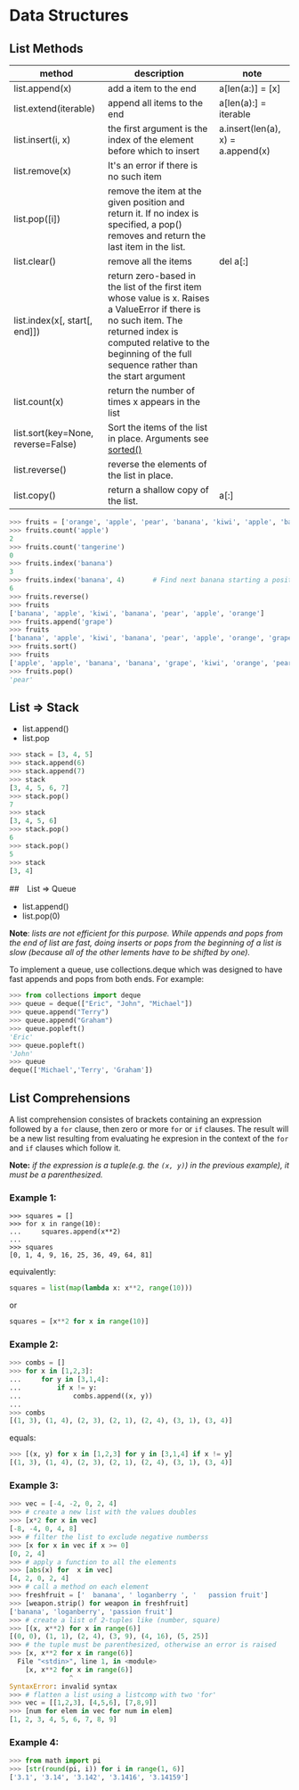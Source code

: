 # Data Structures

## List Methods

method           | description             | note
-----------------|-------------------------|---------
 list.append(x)        | add a item to the end   | a[len(a:)] = [x]
 list.extend(iterable) | append all items to the end | a[len(a):] = iterable
 list.insert(i, x)     | the first argument is the index of the element before which to insert| a.insert(len(a), x) = a.append(x)
 list.remove(x)         | It's an error if there is no such item|
 list.pop([i])          | remove the item at the given position and return it. If no index is specified, a pop() removes and return the last item in the list. | 
 list.clear()           |  remove  all the items | del a[:]
 list.index(x[, start[, end]]) | return zero-based in the list of the first item whose value is x. Raises a ValueError if there is no such item. The returned index is computed relative to the beginning of the full sequence rather than the start argument
 list.count(x)          | return the number of times x appears in the list|
 list.sort(key=None, reverse=False) | Sort the items of the list in place. Arguments see [sorted()](https://docs.python.org/3/library/functions.html#sorted)|
 list.reverse()         | reverse the elements of the list in place.|
 list.copy()            |  return a shallow copy of the list.   | a[:]


 ``` Python
>>> fruits = ['orange', 'apple', 'pear', 'banana', 'kiwi', 'apple', 'banana']
>>> fruits.count('apple')
2
>>> fruits.count('tangerine')
0
>>> fruits.index('banana')
3
>>> fruits.index('banana', 4)       # Find next banana starting a position 4
6
>>> fruits.reverse()
>>> fruits
['banana', 'apple', 'kiwi', 'banana', 'pear', 'apple', 'orange']
>>> fruits.append('grape')
>>> fruits
['banana', 'apple', 'kiwi', 'banana', 'pear', 'apple', 'orange', 'grape']
>>> fruits.sort()
>>> fruits
['apple', 'apple', 'banana', 'banana', 'grape', 'kiwi', 'orange', 'pear']
>>> fruits.pop()
'pear'
 ```

## List => Stack
* list.append()
* list.pop

``` Python
>>> stack = [3, 4, 5]
>>> stack.append(6)
>>> stack.append(7)
>>> stack
[3, 4, 5, 6, 7]
>>> stack.pop()
7
>>> stack
[3, 4, 5, 6]
>>> stack.pop()
6
>>> stack.pop()
5
>>> stack
[3, 4]
```

##　List => Queue
* list.append()
* list.pop(0)

**Note**: _lists are not efficient for this purpose. While appends and pops from the end of list are fast, doing inserts or pops from the beginning of a list is slow (because all of the other lements have to be shifted by one)._ 

To implement a queue, use collections.deque which was designed to have fast appends and pops from both ends. For example:

``` Python
>>> from collections import deque
>>> queue = deque(["Eric", "John", "Michael"])
>>> queue.append("Terry")
>>> queue.append("Graham")
>>> queue.popleft()
'Eric'
>>> queue.popleft()
'John'
>>> queue
deque(['Michael','Terry', 'Graham'])
```

## List Comprehensions

A list comprehension consistes of  brackets containing an expression followed by a `for` clause, then zero or more `for` or `if` clauses. The result will be a new list resulting from evaluating he expresion in the context of the `for` and `if` clauses which follow it.

**Note:** _if the expression is a tuple(e.g. the `(x, y)`) in the previous example), it must be a parenthesized._

### Example 1:
```
>>> squares = []
>>> for x in range(10):
...     squares.append(x**2)
...
>>> squares
[0, 1, 4, 9, 16, 25, 36, 49, 64, 81]
```
equivalently:

``` Python
squares = list(map(lambda x: x**2, range(10)))
```

or 

``` Python
squares = [x**2 for x in range(10)]
```

### Example 2:

``` python
>>> combs = []
>>> for x in [1,2,3]:
...     for y in [3,1,4]:
...         if x != y:
...             combs.append((x, y))
...
>>> combs
[(1, 3), (1, 4), (2, 3), (2, 1), (2, 4), (3, 1), (3, 4)]
```

equals:

``` python
>>> [(x, y) for x in [1,2,3] for y in [3,1,4] if x != y]
[(1, 3), (1, 4), (2, 3), (2, 1), (2, 4), (3, 1), (3, 4)]
```

### Example 3:

``` python
>>> vec = [-4, -2, 0, 2, 4]
>>> # create a new list with the values doubles
>>> [x*2 for x in vec]
[-8, -4, 0, 4, 8]
>>> # filter the list to exclude negative numberss
>>> [x for x in vec if x >= 0]
[0, 2, 4]
>>> # apply a function to all the elements
>>> [abs(x) for  x in vec]
[4, 2, 0, 2, 4]
>>> # call a method on each element
>>> freshfruit = ['  banana', ' loganberry ', '   passion fruit']
>>> [weapon.strip() for weapon in freshfruit]
['banana', 'loganberry', 'passion fruit']
>>> # create a list of 2-tuples like (number, square)
>>> [(x, x**2) for x in range(6)]
[(0, 0), (1, 1), (2, 4), (3, 9), (4, 16), (5, 25)]
>>> # the tuple must be parenthesized, otherwise an error is raised
>>> [x, x**2 for x in range(6)]
  File "<stdin>", line 1, in <module>
    [x, x**2 for x in range(6)]
               ^
SyntaxError: invalid syntax
>>> # flatten a list using a listcomp with two 'for'
>>> vec = [[1,2,3], [4,5,6], [7,8,9]]
>>> [num for elem in vec for num in elem]
[1, 2, 3, 4, 5, 6, 7, 8, 9]
```

### Example 4: 

``` python
>>> from math import pi
>>> [str(round(pi, i)) for i in range(1, 6)]
['3.1', '3.14', '3.142', '3.1416', '3.14159']
```